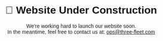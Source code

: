 <!DOCTYPE html>
<html lang="en">
<head>
  <meta charset="UTF-8" />
  <meta name="viewport" content="width=device-width, initial-scale=1.0" />
  <title>Coming Soon</title>
</head>
<body style="text-align:center; padding:50px; font-family:sans-serif;">
  <h1>🚧 Website Under Construction</h1>
  <p>We're working hard to launch our website soon.<br>
     In the meantime, feel free to contact us at: <a href="mailto:ops@three-fleet.com">ops@three-fleet.com</a></p>
</body>
</html>

